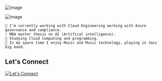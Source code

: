 
![image](https://github.com/user-attachments/assets/90cf8510-a560-4e47-9033-67e365d273b0)

![image](https://github.com/user-attachments/assets/8d453ae5-7c26-437b-a00c-0284de59ad84)
```
🔭 I’m currently working with Cloud Engineering working with Azure governance and compliance. 
⚡ MBA master thesis on AI (Artifical intelligence). 
🌱 Studying Cloud Computing and programming. 
👯 In my spare time I enjoy Music and Music technology, playing in Jazz big band. 
```
## Let's Connect<br>
[![Let's Connect](https://img.shields.io/badge/LinkedIn-0077B5?style=for-the-badge&logo=linkedin&logoColor=white)](https://www.linkedin.com/in/egildankel/)

<!-- Some ideas: 
https://dev.to/github/your-github-year-in-review-10-fun-ways-to-visualize-your-contributions-392o
Tool to update GitHub progresss: https://github-contributions.vercel.app/
-->
